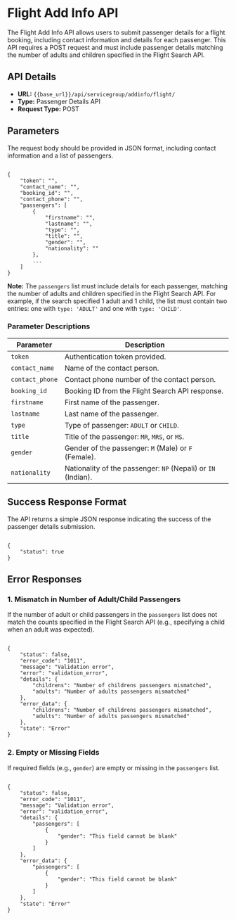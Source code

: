 # Flight Add Info API

The Flight Add Info API allows users to submit passenger details for a flight booking, including contact information and details for each passenger. This API requires a POST request and must include passenger details matching the number of adults and children specified in the Flight Search API.

## API Details

- **URL:** `{{base_url}}/api/servicegroup/addinfo/flight/`
- **Type:** Passenger Details API
- **Request Type:** POST

## Parameters

The request body should be provided in JSON format, including contact information and a list of passengers.

<pre><code class="json">
{
    "token": "<provided_token>",
    "contact_name": "<name of contact person>",
    "booking_id": "<value of booking_id from search response>",
    "contact_phone": "<phone of contact person>",
    "passengers": [
        {
            "firstname": "<First Name of passenger>",
            "lastname": "<Last Name of passenger>",
            "type": "<ADULT, CHILD>",
            "title": "<MR, MRS or MS>",
            "gender": "<M or F>",
            "nationality": "<Country code of the passenger (NP for Nepal, IN for Indian)>"
        },
        ...
    ]
}
</code></pre>

**Note:** The `passengers` list must include details for each passenger, matching the number of adults and children specified in the Flight Search API. For example, if the search specified 1 adult and 1 child, the list must contain two entries: one with `type: 'ADULT'` and one with `type: 'CHILD'`.

### Parameter Descriptions

| Parameter | Description |
|-----------|-------------|
| `token` | Authentication token provided. |
| `contact_name` | Name of the contact person. |
| `contact_phone` | Contact phone number of the contact person. |
| `booking_id` | Booking ID from the Flight Search API response. |
| `firstname` | First name of the passenger. |
| `lastname` | Last name of the passenger. |
| `type` | Type of passenger: `ADULT` or `CHILD`. |
| `title` | Title of the passenger: `MR`, `MRS`, or `MS`. |
| `gender` | Gender of the passenger: `M` (Male) or `F` (Female). |
| `nationality` | Nationality of the passenger: `NP` (Nepali) or `IN` (Indian). |

## Success Response Format

The API returns a simple JSON response indicating the success of the passenger details submission.

<pre><code class="json">
{
    "status": true
}
</code></pre>

## Error Responses

### 1. Mismatch in Number of Adult/Child Passengers

If the number of adult or child passengers in the `passengers` list does not match the counts specified in the Flight Search API (e.g., specifying a child when an adult was expected).

<pre><code class="json">
{
    "status": false,
    "error_code": "1011",
    "message": "Validation error",
    "error": "validation_error",
    "details": {
        "childrens": "Number of childrens passengers mismatched",
        "adults": "Number of adults passengers mismatched"
    },
    "error_data": {
        "childrens": "Number of childrens passengers mismatched",
        "adults": "Number of adults passengers mismatched"
    },
    "state": "Error"
}
</code></pre>

### 2. Empty or Missing Fields

If required fields (e.g., `gender`) are empty or missing in the `passengers` list.

<pre><code class="json">
{
    "status": false,
    "error_code": "1011",
    "message": "Validation error",
    "error": "validation_error",
    "details": {
        "passengers": [
            {
                "gender": "This field cannot be blank"
            }
        ]
    },
    "error_data": {
        "passengers": [
            {
                "gender": "This field cannot be blank"
            }
        ]
    },
    "state": "Error"
}
</code></pre>

